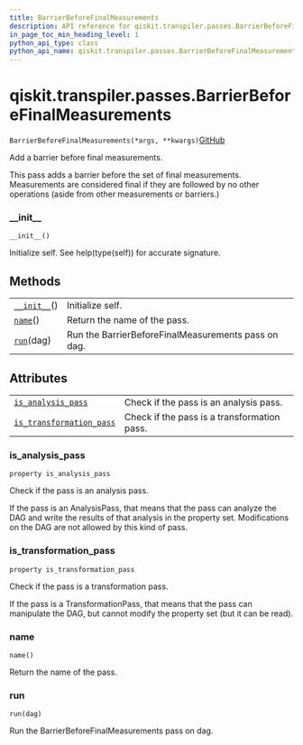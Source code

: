 ```yaml
---
title: BarrierBeforeFinalMeasurements
description: API reference for qiskit.transpiler.passes.BarrierBeforeFinalMeasurements
in_page_toc_min_heading_level: 1
python_api_type: class
python_api_name: qiskit.transpiler.passes.BarrierBeforeFinalMeasurements
---
```


<span id="qiskit-transpiler-passes-barrierbeforefinalmeasurements" />

# qiskit.transpiler.passes.BarrierBeforeFinalMeasurements

<span id="qiskit.transpiler.passes.BarrierBeforeFinalMeasurements" />

`BarrierBeforeFinalMeasurements(*args, **kwargs)`[GitHub](https://github.com/qiskit/qiskit/tree/stable/0.16/qiskit/transpiler/passes/utils/barrier_before_final_measurements.py "view source code")

Add a barrier before final measurements.

This pass adds a barrier before the set of final measurements. Measurements are considered final if they are followed by no other operations (aside from other measurements or barriers.)

### \_\_init\_\_

<span id="qiskit.transpiler.passes.BarrierBeforeFinalMeasurements.__init__" />

`__init__()`

Initialize self. See help(type(self)) for accurate signature.

## Methods

|                                                                                                                                                      |                                                     |
| ---------------------------------------------------------------------------------------------------------------------------------------------------- | --------------------------------------------------- |
| [`__init__`](#qiskit.transpiler.passes.BarrierBeforeFinalMeasurements.__init__ "qiskit.transpiler.passes.BarrierBeforeFinalMeasurements.__init__")() | Initialize self.                                    |
| [`name`](#qiskit.transpiler.passes.BarrierBeforeFinalMeasurements.name "qiskit.transpiler.passes.BarrierBeforeFinalMeasurements.name")()             | Return the name of the pass.                        |
| [`run`](#qiskit.transpiler.passes.BarrierBeforeFinalMeasurements.run "qiskit.transpiler.passes.BarrierBeforeFinalMeasurements.run")(dag)             | Run the BarrierBeforeFinalMeasurements pass on dag. |

## Attributes

|                                                                                                                                                                                              |                                             |
| -------------------------------------------------------------------------------------------------------------------------------------------------------------------------------------------- | ------------------------------------------- |
| [`is_analysis_pass`](#qiskit.transpiler.passes.BarrierBeforeFinalMeasurements.is_analysis_pass "qiskit.transpiler.passes.BarrierBeforeFinalMeasurements.is_analysis_pass")                   | Check if the pass is an analysis pass.      |
| [`is_transformation_pass`](#qiskit.transpiler.passes.BarrierBeforeFinalMeasurements.is_transformation_pass "qiskit.transpiler.passes.BarrierBeforeFinalMeasurements.is_transformation_pass") | Check if the pass is a transformation pass. |

### is\_analysis\_pass

<span id="qiskit.transpiler.passes.BarrierBeforeFinalMeasurements.is_analysis_pass" />

`property is_analysis_pass`

Check if the pass is an analysis pass.

If the pass is an AnalysisPass, that means that the pass can analyze the DAG and write the results of that analysis in the property set. Modifications on the DAG are not allowed by this kind of pass.

### is\_transformation\_pass

<span id="qiskit.transpiler.passes.BarrierBeforeFinalMeasurements.is_transformation_pass" />

`property is_transformation_pass`

Check if the pass is a transformation pass.

If the pass is a TransformationPass, that means that the pass can manipulate the DAG, but cannot modify the property set (but it can be read).

### name

<span id="qiskit.transpiler.passes.BarrierBeforeFinalMeasurements.name" />

`name()`

Return the name of the pass.

### run

<span id="qiskit.transpiler.passes.BarrierBeforeFinalMeasurements.run" />

`run(dag)`

Run the BarrierBeforeFinalMeasurements pass on dag.


